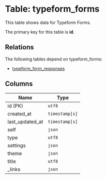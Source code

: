 # Table: typeform_forms

This table shows data for Typeform Forms.

The primary key for this table is **id**.

## Relations

The following tables depend on typeform_forms:
  - [typeform_form_responses](typeform_form_responses)

## Columns

| Name          | Type          |
| ------------- | ------------- |
|id (PK)|`utf8`|
|created_at|`timestamp[s]`|
|last_updated_at|`timestamp[s]`|
|self|`json`|
|type|`utf8`|
|settings|`json`|
|theme|`json`|
|title|`utf8`|
|_links|`json`|